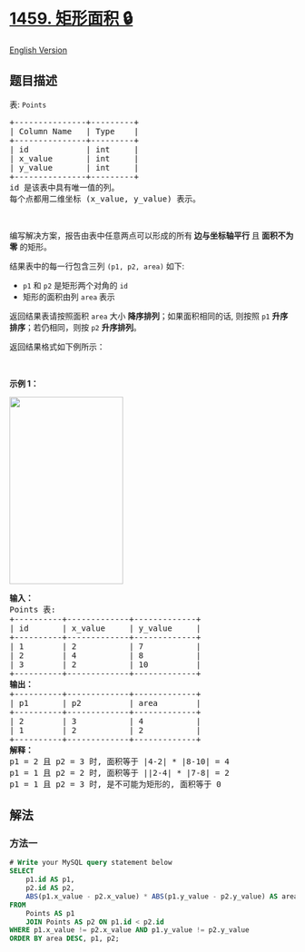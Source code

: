 # [1459. 矩形面积 🔒](https://leetcode.cn/problems/rectangles-area)

[English Version](/solution/1400-1499/1459.Rectangles%20Area/README_EN.md)

<!-- tags:数据库 -->

<!-- difficulty:中等 -->

## 题目描述

<!-- 这里写题目描述 -->

<p>表: <code>Points</code></p>

<pre>
+---------------+---------+
| Column Name   | Type    |
+---------------+---------+
| id            | int     |
| x_value       | int     |
| y_value       | int     |
+---------------+---------+
id 是该表中具有唯一值的列。
每个点都用二维坐标 (x_value, y_value) 表示。</pre>

<p>&nbsp;</p>

<p>编写解决方案，报告由表中任意两点可以形成的所有<strong> 边与坐标轴平行 </strong>且 <strong>面积不为零</strong> 的矩形。</p>

<p>结果表中的每一行包含三列 <code>(p1, p2, area)</code>&nbsp;如下:</p>

<ul>
	<li><code>p1</code>&nbsp;和&nbsp;<code>p2</code>&nbsp;是矩形两个对角的 <code>id</code></li>
	<li>矩形的面积由列&nbsp;<code>area</code><strong>&nbsp;</strong>表示</li>
</ul>

<p>返回结果表请按照面积&nbsp;<code>area</code> 大小 <strong>降序排列</strong>；如果面积相同的话, 则按照&nbsp;<code>p1</code>&nbsp;<strong>升序排序</strong>；若仍相同，则按 <code>p2</code> <strong>升序排列</strong>。</p>

<p>返回结果格式如下例所示：</p>

<p>&nbsp;</p>

<p><strong>示例 1：</strong></p>

<p><img alt="" src="https://fastly.jsdelivr.net/gh/doocs/leetcode@main/solution/1400-1499/1459.Rectangles%20Area/images/rect.png" style="width: 200px; height: 330px;" /></p>

<pre>
<strong>输入：</strong>
Points 表:
+----------+-------------+-------------+
| id       | x_value     | y_value     |
+----------+-------------+-------------+
| 1        | 2           | 7           |
| 2        | 4           | 8           |
| 3        | 2           | 10          |
+----------+-------------+-------------+
<strong>输出：</strong>
+----------+-------------+-------------+
| p1       | p2          | area        |
+----------+-------------+-------------+
| 2        | 3           | 4           |
| 1        | 2           | 2           |
+----------+-------------+-------------+
<strong>解释：</strong>
p1 = 2 且 p2 = 3 时, 面积等于 |4-2| * |8-10| = 4
p1 = 1 且 p2 = 2 时, 面积等于 ||2-4| * |7-8| = 2 
p1 = 1 且 p2 = 3 时, 是不可能为矩形的, 面积等于 0
</pre>

## 解法

### 方法一

<!-- tabs:start -->

```sql
# Write your MySQL query statement below
SELECT
    p1.id AS p1,
    p2.id AS p2,
    ABS(p1.x_value - p2.x_value) * ABS(p1.y_value - p2.y_value) AS area
FROM
    Points AS p1
    JOIN Points AS p2 ON p1.id < p2.id
WHERE p1.x_value != p2.x_value AND p1.y_value != p2.y_value
ORDER BY area DESC, p1, p2;
```

<!-- tabs:end -->

<!-- end -->
